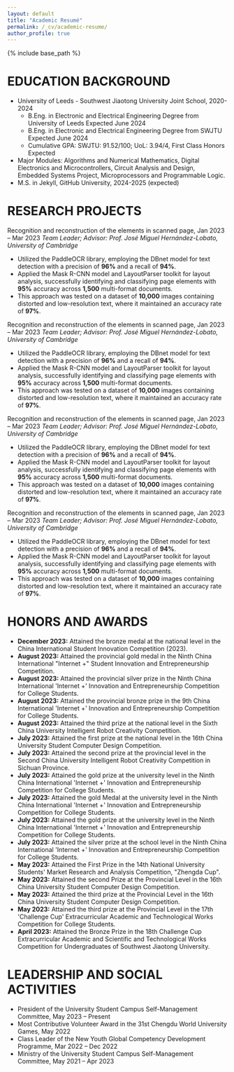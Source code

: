 ```yaml
---
layout: default
title: "Academic Resumé"
permalink: /_cv/academic-resume/
author_profile: true
---
```


{% include base_path %}


EDUCATION BACKGROUND
======
* University of Leeds - Southwest Jiaotong University Joint School, 2020-2024
  * B.Eng. in Electronic and Electrical Engineering Degree from University of Leeds Expected June 2024
  * B.Eng. in Electronic and Electrical Engineering Degree from SWJTU Expected June 2024
  * Cumulative GPA: SWJTU: 91.52/100; UoL: 3.94/4, First Class Honors Expected
* Major Modules: Algorithms and Numerical Mathematics, Digital Electronics and Microcontrollers, Circuit Analysis and Design, Embedded Systems Project, Microprocessors and Programmable Logic.
* M.S. in Jekyll, GitHub University, 2024-2025 (expected)

RESEARCH PROJECTS
======
Recognition and reconstruction of the elements in scanned page, Jan 2023 – Mar 2023
_Team Leader; Advisor: Prof. José Miguel Hernández-Lobato, University of Cambridge_
  * Utilized the PaddleOCR library, employing the DBnet model for text detection with a precision of **96%** and a recall of **94%**.
  * Applied the Mask R-CNN model and LayoutParser toolkit for layout analysis, successfully identifying and classifying page elements with **95%** accuracy across **1,500** multi-format documents.
  * This approach was tested on a dataset of **10,000** images containing distorted and low-resolution text, where it maintained an accuracy rate of **97%**.

Recognition and reconstruction of the elements in scanned page, Jan 2023 – Mar 2023
_Team Leader; Advisor: Prof. José Miguel Hernández-Lobato, University of Cambridge_
  * Utilized the PaddleOCR library, employing the DBnet model for text detection with a precision of **96%** and a recall of **94%**.
  * Applied the Mask R-CNN model and LayoutParser toolkit for layout analysis, successfully identifying and classifying page elements with **95%** accuracy across **1,500** multi-format documents.
  * This approach was tested on a dataset of **10,000** images containing distorted and low-resolution text, where it maintained an accuracy rate of **97%**.

Recognition and reconstruction of the elements in scanned page, Jan 2023 – Mar 2023
_Team Leader; Advisor: Prof. José Miguel Hernández-Lobato, University of Cambridge_
  * Utilized the PaddleOCR library, employing the DBnet model for text detection with a precision of **96%** and a recall of **94%**.
  * Applied the Mask R-CNN model and LayoutParser toolkit for layout analysis, successfully identifying and classifying page elements with **95%** accuracy across **1,500** multi-format documents.
  * This approach was tested on a dataset of **10,000** images containing distorted and low-resolution text, where it maintained an accuracy rate of **97%**.

Recognition and reconstruction of the elements in scanned page, Jan 2023 – Mar 2023
_Team Leader; Advisor: Prof. José Miguel Hernández-Lobato, University of Cambridge_
  * Utilized the PaddleOCR library, employing the DBnet model for text detection with a precision of **96%** and a recall of **94%**.
  * Applied the Mask R-CNN model and LayoutParser toolkit for layout analysis, successfully identifying and classifying page elements with **95%** accuracy across **1,500** multi-format documents.
  * This approach was tested on a dataset of **10,000** images containing distorted and low-resolution text, where it maintained an accuracy rate of **97%**.

HONORS AND AWARDS
======
- **December 2023:** Attained the bronze medal at the national level in the China International Student Innovation Competition (2023).
- **August 2023:** Attained the provincial gold medal in the Ninth China International "Internet +" Student Innovation and Entrepreneurship Competition.
- **August 2023:** Attained the provincial silver prize in the Ninth China International 'Internet +' Innovation and Entrepreneurship Competition for College Students.
- **August 2023:** Attained the provincial bronze prize in the 9th China International 'Internet +' Innovation and Entrepreneurship Competition for College Students.
- **August 2023:** Attained the third prize at the national level in the Sixth China University Intelligent Robot Creativity Competition.
- **July 2023:** Attained the first prize at the national level in the 16th China University Student Computer Design Competition.
- **July 2023:** Attained the second prize at the provincial level in the Second China University Intelligent Robot Creativity Competition in Sichuan Province.
- **July 2023:** Attained the gold prize at the university level in the Ninth China International 'Internet +' Innovation and Entrepreneurship Competition for College Students.
- **July 2023:** Attained the gold Medal at the university level in the Ninth China International 'Internet +' Innovation and Entrepreneurship Competition for College Students.
- **July 2023:** Attained the gold prize at the university level in the Ninth China International 'Internet +' Innovation and Entrepreneurship Competition for College Students.
- **July 2023:** Attained the silver prize at the school level in the Ninth China International 'Internet +' Innovation and Entrepreneurship Competition for College Students.
- **May 2023:** Attained the First Prize in the 14th National University Students' Market Research and Analysis Competition, "Zhengda Cup".
- **May 2023:** Attained the second Prize at the Provincial Level in the 16th China University Student Computer Design Competition.
- **May 2023:** Attained the third prize at the Provincial Level in the 16th China University Student Computer Design Competition.
- **May 2023:** Attained the third prize at the Provincial Level in the 17th 'Challenge Cup' Extracurricular Academic and Technological Works Competition for College Students.
- **April 2023:** Attained the Bronze Prize in the 18th Challenge Cup Extracurricular Academic and Scientific and Technological Works Competition for Undergraduates of Southwest Jiaotong University.
  
LEADERSHIP AND SOCIAL ACTIVITIES
======
* President of the University Student Campus Self-Management Committee, May 2023 – Present
* Most Contributive Volunteer Award in the 31st Chengdu World University Games, May 2022
* Class Leader of the New Youth Global Competency Development Programme, Mar 2022 – Dec 2022
* Ministry of the University Student Campus Self-Management Committee, May 2021 – Apr 2023

